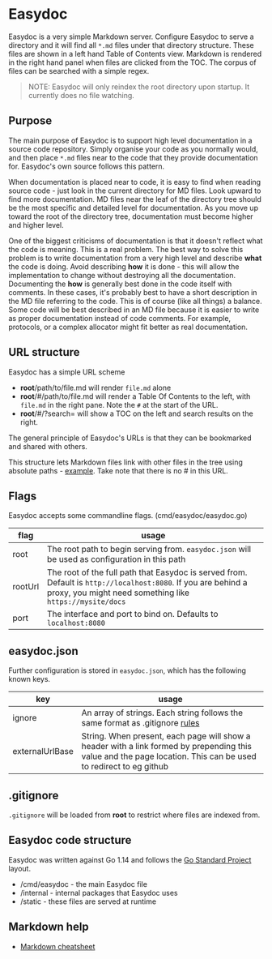 # Easydoc

Easydoc is a very simple Markdown server. Configure Easydoc to serve a directory
and it will find all `*.md` files under that directory structure. These files are
shown in a left hand Table of Contents view.
Markdown is rendered in the right hand panel when files are clicked from the TOC.
The corpus of files can be searched with a simple regex.

> NOTE: Easydoc will only reindex the root directory upon startup. It currently does
> no file watching.

## Purpose

The main purpose of Easydoc is to support high level documentation in a source code
repository. Simply organise your code as you normally would, and then place `*.md`
files near to the code that they provide documentation for. Easydoc's own source follows
this pattern.

When documentation is placed near to code, it is easy to find when reading source code -
just look in the current directory for MD files. Look upward to find more documentation.
MD files near the leaf of the directory tree should be the most specific and detailed
level for documentation. As you move up toward the root of the directory tree, documentation
must become higher and higher level.

One of the biggest criticisms of documentation is that it doesn't reflect what the code
is meaning. This is a real problem. The best way to solve this problem is to write
documentation from a very high level and describe **what** the code is doing. Avoid
describing **how** it is done - this will allow the implementation to change without
destroying all the documentation. Documenting the **how** is generally best done in
the code itself with comments. In these cases, it's probably best to have a short
description in the MD file referring to the code.
This is of course (like all things) a balance. Some code will be best described in an MD
file because it is easier to write as proper documentation instead of code comments.
For example, protocols, or a complex allocator might fit better as real documentation.

## URL structure

Easydoc has a simple URL scheme

- **root**/path/to/file.md will render `file.md` alone
- **root**/#/path/to/file.md will render a Table Of Contents to the left, with `file.md` in the right
  pane. Note the `#` at the start of the URL.
- **root**/#/?search=<tosearch> will show a TOC on the left and search results on the right.

The general principle of Easydoc's URLs is that they can be bookmarked and shared with others.

This structure lets Markdown files link with other files in the tree using absolute paths -
[example](/internal/InternalReadme.md). Take note that there is no # in this URL.

## Flags

Easydoc accepts some commandline flags. (cmd/easydoc/easydoc.go)

| flag    | usage                                                                                                                                                                     |
| ------- | ------------------------------------------------------------------------------------------------------------------------------------------------------------------------- |
| root    | The root path to begin serving from. `easydoc.json` will be used as configuration in this path                                                                            |
| rootUrl | The root of the full path that Easydoc is served from. Default is `http://localhost:8080`. If you are behind a proxy, you might need something like `https://mysite/docs` |
| port    | The interface and port to bind on. Defaults to `localhost:8080`                                                                                                           |

## easydoc.json

Further configuration is stored in `easydoc.json`, which has the following known keys.

| key             | usage                                                                                                                                                           |
| --------------- | --------------------------------------------------------------------------------------------------------------------------------------------------------------- |
| ignore          | An array of strings. Each string follows the same format as .gitignore [rules](https://git-scm.com/docs/gitignore)                                              |
| externalUrlBase | String. When present, each page will show a header with a link formed by prepending this value and the page location. This can be used to redirect to eg github |

## .gitignore

`.gitignore` will be loaded from **root** to restrict where files are indexed from.

## Easydoc code structure

Easydoc was written against Go 1.14 and follows the [Go Standard Project](https://github.com/golang-standards/project-layout)
layout.

- /cmd/easydoc - the main Easydoc file
- /internal - internal packages that Easydoc uses
- /static - these files are served at runtime

## Markdown help

- [Markdown cheatsheet](https://github.com/adam-p/markdown-here/wiki/Markdown-Cheatsheet)
